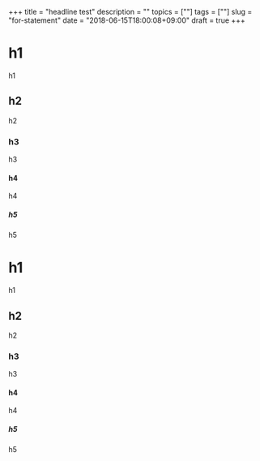 +++
title = "headline test"
description = ""
topics = [""]
tags = [""]
slug = "for-statement"
date = "2018-06-15T18:00:08+09:00"
draft = true
+++

# h1

h1

## h2

h2

### h3

h3

#### h4

h4

##### h5

h5

# h1

h1

## h2

h2

### h3

h3

#### h4

h4

##### h5

h5

